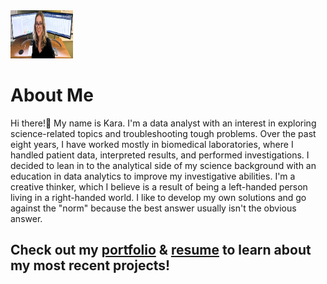 <img src="https://github.com/ke177409/Kara-Evans/blob/main/images/portfolio3.jpg" width=100 height=77/>

# About Me 
Hi there!👋 My name is Kara. I'm a data analyst with an interest in exploring science-related topics and troubleshooting tough problems. 
Over the past eight years, I have worked mostly in biomedical laboratories, where I handled patient data, interpreted results, and performed investigations. I decided to lean in to the analytical side of my science background with an education in data analytics to improve my investigative abilities. I'm a creative thinker, which I believe is a result of being a left-handed person living in a right-handed world. I like to develop my own solutions and go against the "norm" because the best answer usually isn't the obvious answer.

## Check out my [portfolio](https://ke177409.github.io/Kara-Evans/) & [resume](https://github.com/ke177409/Kara-Evans/blob/main/images/Evans.Kara%20Resume.pdf) to learn about my most recent projects!
